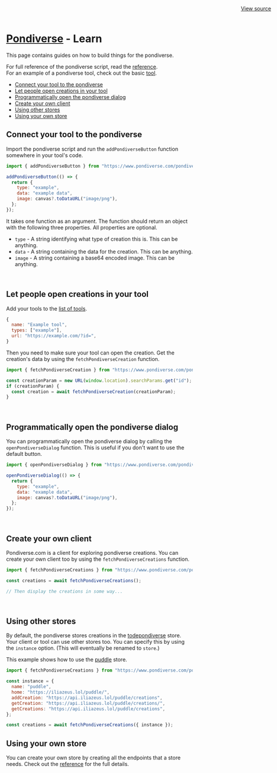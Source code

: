 <header
  id="view-source"
  style="position: absolute; top: 0; right: 0; padding: 16px"
>
  <a href="https://github.com/TodePond/Pondiverse" target="_blank">View source</a>
</header>

<h1><a href="/" class="breadcrumb">Pondiverse</a> - Learn</h1>

This page contains guides on how to build things for the pondiverse.

For full reference of the pondiverse script, read the [reference](/reference/).\
For an example of a pondiverse tool, check out the basic [tool](/tool/).

- [Connect your tool to the pondiverse](#connect)
- [Let people open creations in your tool](#tools)
- [Programmatically open the pondiverse dialog](#open)
- [Create your own client](#client)
- [Using other stores](#stores)
- [Using your own store](#store)

<h2 id="connect">Connect your tool to the pondiverse</h2>

Import the pondiverse script and run the `addPondiverseButton` function somewhere in your tool's code.

```js
import { addPondiverseButton } from "https://www.pondiverse.com/pondiverse.js";

addPondiverseButton(() => {
  return {
    type: "example",
    data: "example data",
    image: canvas?.toDataURL("image/png"),
  };
});
```

It takes one function as an argument. The function should return an object with the following three properties. All properties are optional.

- `type` - A string identifying what type of creation this is. This can be anything.
- `data` - A string containing the data for the creation. This can be anything.
- `image` - A string containing a base64 encoded image. This can be anything.

<br>

<h2 id="tools">Let people open creations in your tool</h2>

Add your tools to the [list of tools](https://github.com/TodePond/Pondiverse/blob/main/tools.js).

```js
{
  name: "Example tool",
  types: ["example"],
  url: "https://example.com/?id=",
}
```

Then you need to make sure your tool can open the creation. Get the creation's data by using the `fetchPondiverseCreation` function.

```js
import { fetchPondiverseCreation } from "https://www.pondiverse.com/pondiverse.js";

const creationParam = new URL(window.location).searchParams.get("id");
if (creationParam) {
  const creation = await fetchPondiverseCreation(creationParam);
}
```

<br />

<h2 id="open">Programmatically open the pondiverse dialog</h2>

You can programmatically open the pondiverse dialog by calling the `openPondiverseDialog` function. This is useful if you don't want to use the default button.

```js
import { openPondiverseDialog } from "https://www.pondiverse.com/pondiverse.js";

openPondiverseDialog(() => {
  return {
    type: "example",
    data: "example data",
    image: canvas?.toDataURL("image/png"),
  };
});
```

<br />

<h2 id="client">Create your own client</h2>

Pondiverse.com is a client for exploring pondiverse creations. You can create your own client too by using the `fetchPondiverseCreations` function.

```js
import { fetchPondiverseCreations } from "https://www.pondiverse.com/pondiverse.js";

const creations = await fetchPondiverseCreations();

// Then display the creations in some way...
```

<br />

<h2 id="stores">Using other stores</h2>

By default, the pondiverse stores creations in the [todepondiverse](https://todepond.com/pondiverse) store. Your client or tool can use other stores too. You can specify this by using the `instance` option. (This will eventually be renamed to `store`.)

This example shows how to use the [puddle](https://iliazeus.lol/puddle/) store.

```js
import { fetchPondiverseCreations } from "https://www.pondiverse.com/pondiverse.js";

const instance = {
  name: "puddle",
  home: "https://iliazeus.lol/puddle/",
  addCreation: "https://api.iliazeus.lol/puddle/creations",
  getCreation: "https://api.iliazeus.lol/puddle/creations/",
  getCreations: "https://api.iliazeus.lol/puddle/creations",
};

const creations = await fetchPondiverseCreations({ instance });
```

<h2 id="store">Using your own store</h2>

You can create your own store by creating all the endpoints that a store needs. Check out the [reference](/reference/) for the full details.

<br />
<br />
<br />
<br />
<br />
<br />
